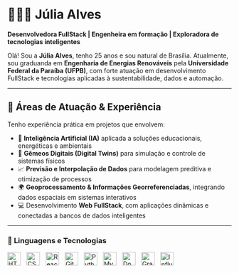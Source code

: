 # 👩🏻‍💻 Júlia Alves 

**Desenvolvedora FullStack | Engenheira em formação | Exploradora de tecnologias inteligentes**

Olá! Sou a **Júlia Alves**, tenho 25 anos e sou natural de Brasília. Atualmente, sou graduanda em **Engenharia de Energias Renováveis** pela **Universidade Federal da Paraíba (UFPB)**, com forte atuação em desenvolvimento FullStack e tecnologias aplicadas à sustentabilidade, dados e automação.

---

## 🚀 Áreas de Atuação & Experiência

Tenho experiência prática em projetos que envolvem:

- 🧠 **Inteligência Artificial (IA)** aplicada a soluções educacionais, energéticas e ambientais  
- 🧩 **Gêmeos Digitais (Digital Twins)** para simulação e controle de sistemas físicos  
- 📈 **Previsão e Interpolação de Dados** para modelagem preditiva e otimização de processos  
- 🌍 **Geoprocessamento & Informações Georreferenciadas**, integrando dados espaciais em sistemas interativos  
- 💻 Desenvolvimento **Web FullStack**, com aplicações dinâmicas e conectadas a bancos de dados inteligentes  

---

### 🤖 Linguagens e Tecnologias

<img 
    align="left" 
    alt="HTML"
    title="HTML" 
    width="30px" 
    style="padding-right: 10px;" 
    src="https://cdn.jsdelivr.net/gh/devicons/devicon@latest/icons/html5/html5-original.svg" 
/>
<img 
    align="left" 
    alt="CSS" 
    title="CSS"
    width="30px" 
    style="padding-right: 10px;" 
    src="https://cdn.jsdelivr.net/gh/devicons/devicon@latest/icons/css3/css3-original.svg" 
/>
<img 
    align="left" 
    alt="React"
    title="React" 
    width="30px" 
    style="padding-right: 10px;" 
    src="https://cdn.jsdelivr.net/gh/devicons/devicon@latest/icons/react/react-original.svg" 
/>
<img 
    align="left" 
    alt="Git" 
    title="Git"
    width="30px" 
    style="padding-right: 10px;" 
    src="https://cdn.jsdelivr.net/gh/devicons/devicon@latest/icons/git/git-original.svg" 
/>
<img 
    align="left" 
    alt="Python" 
    title="Python"
    width="30px" 
    style="padding-right: 10px;" 
    src="https://cdn.jsdelivr.net/gh/devicons/devicon@latest/icons/python/python-original.svg" 
/>
<img 
    align="left" 
    alt="MySQL" 
    title="MySQL"
    width="30px" 
    style="padding-right: 10px;" 
    src="https://cdn.jsdelivr.net/gh/devicons/devicon@latest/icons/mysql/mysql-original.svg" 
/>
<img 
    align="left" 
    alt="Docker" 
    title="Docker"
    width="30px" 
    style="padding-right: 10px;" 
    src="https://cdn.jsdelivr.net/gh/devicons/devicon@latest/icons/docker/docker-original.svg" 
/>
<img 
    align="left" 
    alt="Grafana" 
    title="Grafana"
    width="30px" 
    style="padding-right: 10px;" 
    src="https://cdn.jsdelivr.net/gh/devicons/devicon@latest/icons/grafana/grafana-original.svg" 
/>
<img 
    align="left" 
    alt="InfluxDB" 
    title="InfluxDB"
    width="30px" 
    style="padding-right: 10px;" 
    src="https://cdn.jsdelivr.net/gh/devicons/devicon@latest/icons/influxdb/influxdb-original.svg" 
/>

<br/>
<br/>


